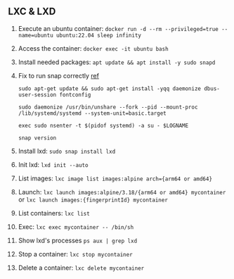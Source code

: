 ## LXC & LXD

1. Execute an ubuntu container: `docker run -d --rm --privileged=true --name=ubuntu ubuntu:22.04 sleep infinity`
2. Access the container: `docker exec -it ubuntu bash`
3. Install needed packages: `apt update && apt install -y sudo snapd`
4. Fix to run snap correctly [ref](https://github.com/microsoft/WSL/issues/5126#issuecomment-653715201)

   ```
   sudo apt-get update && sudo apt-get install -yqq daemonize dbus-user-session fontconfig

   sudo daemonize /usr/bin/unshare --fork --pid --mount-proc /lib/systemd/systemd --system-unit=basic.target

   exec sudo nsenter -t $(pidof systemd) -a su - $LOGNAME

   snap version

   ```

5. Install lxd: `sudo snap install lxd`
6. Init lxd: `lxd init --auto`
7. List images: `lxc image list images:alpine arch={arm64 or amd64}`
8. Launch: `lxc launch images:alpine/3.18/{arm64 or amd64} mycontainer` or `lxc launch images:{fingerprintId} mycontainer`
9. List containers: `lxc list`
10. Exec: `lxc exec mycontainer -- /bin/sh`
11. Show lxd's processes `ps aux | grep lxd`
12. Stop a container: `lxc stop mycontainer`
13. Delete a container: `lxc delete mycontainer`

